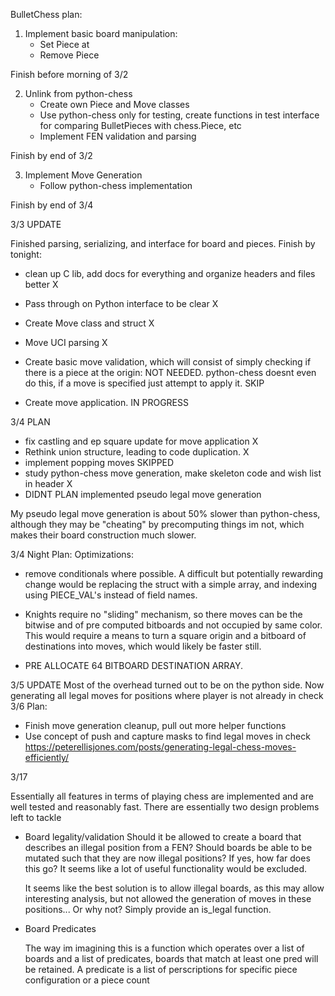 BulletChess plan:

1) Implement basic board manipulation:
    - Set Piece at
    - Remove Piece

Finish before morning of 3/2

2) Unlink from python-chess
    - Create own Piece and Move classes
    - Use python-chess only for testing, create functions
      in test interface for comparing BulletPieces with chess.Piece, etc
    - Implement FEN validation and parsing

Finish by end of 3/2

3) Implement Move Generation
   - Follow python-chess implementation

Finish by end of 3/4


3/3 UPDATE

Finished parsing, serializing, and interface for board and pieces. 
Finish by tonight:
- clean up C lib, add docs for everything and organize headers and files better X
- Pass through on Python interface to be clear X
- Create Move class and struct X
- Move UCI parsing X

- Create basic move validation, which will consist of simply checking if there is a piece
at the origin: NOT NEEDED. python-chess doesnt even do this, if a move is specified just
attempt to apply it. SKIP


- Create move application. IN PROGRESS

3/4 PLAN
- fix castling and ep square update for move application X
- Rethink union structure, leading to code duplication. X
- implement popping moves SKIPPED
- study python-chess move generation, make skeleton code and wish list in header X
- DIDNT PLAN implemented pseudo legal move generation

My pseudo legal move generation is about 50% slower than python-chess, although they may be "cheating" by precomputing things im not, which
makes their board construction much slower. 

3/4 Night Plan:
Optimizations:
- remove conditionals where possible. A difficult but potentially rewarding change would be replacing the struct with a simple array,
and indexing using PIECE_VAL's instead of field names. 
- Knights require no "sliding" mechanism, so there moves can be the bitwise and of pre computed bitboards and not occupied by same color. This would require a means to turn a square origin and a bitboard of destinations into moves, which would likely be faster still.  

- PRE ALLOCATE 64 BITBOARD DESTINATION ARRAY. 


3/5 UPDATE
Most of the overhead turned out to be on the python side.
Now generating all legal moves for positions where player is not already in check
3/6 Plan:
- Finish move generation cleanup, pull out more helper functions
- Use concept of push and capture masks to find legal moves in check
https://peterellisjones.com/posts/generating-legal-chess-moves-efficiently/





3/17

Essentially all features in terms of playing chess are implemented and are well tested and reasonably fast.
There are essentially two design problems left to tackle

- Board legality/validation
    Should it be allowed to create a board that describes an illegal position from a FEN? Should boards be able to be mutated such that they are now illegal positions? 
    If yes, how far does this go? It seems like a lot of useful functionality would be excluded.

    It seems like the best solution is to allow illegal boards, as this may allow interesting analysis, but not allowed the generation of moves in these positions...
    Or why not? Simply provide an is_legal function.


- Board Predicates

    The way im imagining this is a function which operates over a list of boards and a list of predicates, boards that match at least one pred will be retained. 
    A predicate is a list of perscriptions for specific piece configuration or a piece count


    
